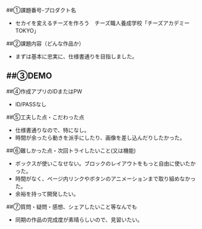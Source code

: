 ##①課題番号-プロダクト名
- セカイを変えるチーズを作ろう　チーズ職人養成学校「チーズアカデミーTOKYO」

##②課題内容（どんな作品か）
- まずは基本に忠実に、仕様書通りを目指しました。

##③DEMO
- 

##④作成アプリのIDまたはPW
- ID/PASSなし

##⑤工夫した点・こだわった点
- 仕様書通りなので、特になし。
- 時間が余ったら動きを派手にしたり、画像を差し込んだりしたかった。

##⑥難しかった点・次回トライしたいこと(又は機能)
- ボックスが使いこなせない。ブロックのレイアウトをもっと自由に使いたかった。
- 時間がなく、ページ内リンクやボタンのアニメーションまで取り組めなかった。
- 余裕を持って開発したい。

##⑦質問・疑問・感想、シェアしたいこと等なんでも
- 同期の作品の完成度が素晴らしいので、見習いたい。
